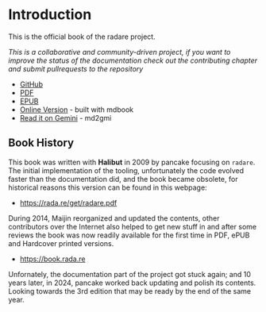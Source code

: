 # Introduction

This is the official book of the radare project.

*This is a collaborative and community-driven project, if you want to improve the status of the documentation check out the contributing chapter and submit pullrequests to the repository*

* [GitHub](https://github.com/radareorg/radare2-book)
* [PDF](https://github.com/radareorg/radare2-book/releases/latest/download/r2book.pdf)
* [EPUB](https://github.com/radareorg/radare2-book/releases/latest/download/r2book.epub)
* [Online Version](https://book.rada.re/) - built with mdbook
* [Read it on Gemini](gemini://radare.org/book) - md2gmi

## Book History

This book was written with **Halibut** in 2009 by pancake focusing on `radare`. The initial implementation of the tooling, unfortunately the code evolved faster than the documentation did, and the book became obsolete, for historical reasons this version can be found in this webpage:

* https://rada.re/get/radare.pdf

During 2014, Maijin reorganized and updated the contents, other contributors over the Internet also helped to get new stuff in and after some reviews the book was now readily available for the first time in PDF, ePUB and Hardcover printed versions.

* https://book.rada.re

Unfornately, the documentation part of the project got stuck again; and 10 years later, in 2024, pancake worked back updating and polish its contents. Looking towards the 3rd edition that may be ready by the end of the same year.
